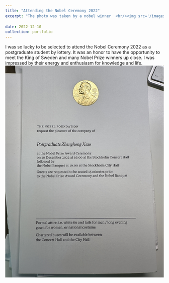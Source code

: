 ```yaml
---
title: "Attending the Nobel Ceremony 2022"
excerpt: "The photo was taken by a nobel winner  <br/><img src='/images/nobel.jpg'>"

date: 2022-12-10
collection: portfolio
---
```

I was so lucky to be selected to attend the Nobel Ceremony 2022 as a postgraduate student by lottery. It was an honor to have the opportunity to meet the King of Sweden and many Nobel Prize winners up close. I was impressed by their energy and enthusiasm for knowledge and life.
<img src="/images/nobel_ticket.JPG">



